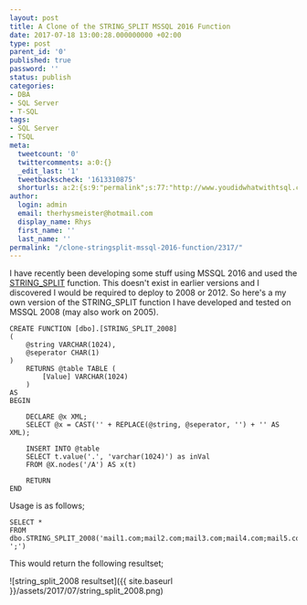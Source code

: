 ```yaml
---
layout: post
title: A Clone of the STRING_SPLIT MSSQL 2016 Function
date: 2017-07-18 13:00:28.000000000 +02:00
type: post
parent_id: '0'
published: true
password: ''
status: publish
categories:
- DBA
- SQL Server
- T-SQL
tags:
- SQL Server
- TSQL
meta:
  tweetcount: '0'
  twittercomments: a:0:{}
  _edit_last: '1'
  tweetbackscheck: '1613310875'
  shorturls: a:2:{s:9:"permalink";s:77:"http://www.youdidwhatwithtsql.com/clone-stringsplit-mssql-2016-function/2317/";s:7:"tinyurl";s:27:"http://tinyurl.com/y8tk4dpk";}
author:
  login: admin
  email: therhysmeister@hotmail.com
  display_name: Rhys
  first_name: ''
  last_name: ''
permalink: "/clone-stringsplit-mssql-2016-function/2317/"
---
```

I have recently been developing some stuff using MSSQL 2016 and used the [STRING\_SPLIT](https://docs.microsoft.com/en-us/sql/t-sql/functions/string-split-transact-sql) function. This doesn't exist in earlier versions and I discovered I would be required to deploy to 2008 or 2012. So here's a my own version of the STRING\_SPLIT function I have developed and tested on MSSQL 2008 (may also work on 2005).

```
CREATE FUNCTION [dbo].[STRING_SPLIT_2008]
(
	@string VARCHAR(1024),
	@seperator CHAR(1)
)
	RETURNS @table TABLE (
		[Value] VARCHAR(1024)
	)
AS
BEGIN

	DECLARE @x XML;
	SELECT @x = CAST('' + REPLACE(@string, @seperator, '') + '' AS XML);

	INSERT INTO @table
	SELECT t.value('.', 'varchar(1024)') as inVal
	FROM @X.nodes('/A') AS x(t)

	RETURN
END
```

Usage is as follows;

```
SELECT *
FROM dbo.STRING_SPLIT_2008('mail1.com;mail2.com;mail3.com;mail4.com;mail5.com;mail6.com;mail7.com;mail8.com;mail9.com', ';')
```

This would return the following resultset;

![string_split_2008 resultset]({{ site.baseurl }}/assets/2017/07/string_split_2008.png)

